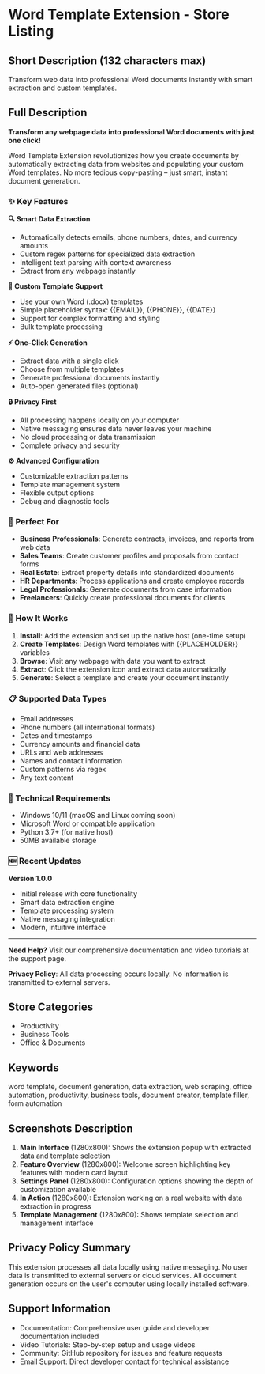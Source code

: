# Word Template Extension - Store Listing

## Short Description (132 characters max)
Transform web data into professional Word documents instantly with smart extraction and custom templates.

## Full Description

**Transform any webpage data into professional Word documents with just one click!**

Word Template Extension revolutionizes how you create documents by automatically extracting data from websites and populating your custom Word templates. No more tedious copy-pasting – just smart, instant document generation.

### ✨ Key Features

**🔍 Smart Data Extraction**
- Automatically detects emails, phone numbers, dates, and currency amounts
- Custom regex patterns for specialized data extraction
- Intelligent text parsing with context awareness
- Extract from any webpage instantly

**📄 Custom Template Support**
- Use your own Word (.docx) templates
- Simple placeholder syntax: {{EMAIL}}, {{PHONE}}, {{DATE}}
- Support for complex formatting and styling
- Bulk template processing

**⚡ One-Click Generation**
- Extract data with a single click
- Choose from multiple templates
- Generate professional documents instantly
- Auto-open generated files (optional)

**🔒 Privacy First**
- All processing happens locally on your computer
- Native messaging ensures data never leaves your machine
- No cloud processing or data transmission
- Complete privacy and security

**⚙️ Advanced Configuration**
- Customizable extraction patterns
- Template management system
- Flexible output options
- Debug and diagnostic tools

### 🎯 Perfect For

- **Business Professionals**: Generate contracts, invoices, and reports from web data
- **Sales Teams**: Create customer profiles and proposals from contact forms
- **Real Estate**: Extract property details into standardized documents
- **HR Departments**: Process applications and create employee records
- **Legal Professionals**: Generate documents from case information
- **Freelancers**: Quickly create professional documents for clients

### 🚀 How It Works

1. **Install**: Add the extension and set up the native host (one-time setup)
2. **Create Templates**: Design Word templates with {{PLACEHOLDER}} variables
3. **Browse**: Visit any webpage with data you want to extract
4. **Extract**: Click the extension icon and extract data automatically
5. **Generate**: Select a template and create your document instantly

### 📋 Supported Data Types

- Email addresses
- Phone numbers (all international formats)
- Dates and timestamps
- Currency amounts and financial data
- URLs and web addresses
- Names and contact information
- Custom patterns via regex
- Any text content

### 🔧 Technical Requirements

- Windows 10/11 (macOS and Linux coming soon)
- Microsoft Word or compatible application
- Python 3.7+ (for native host)
- 50MB available storage

### 🆕 Recent Updates

**Version 1.0.0**
- Initial release with core functionality
- Smart data extraction engine
- Template processing system
- Native messaging integration
- Modern, intuitive interface

---

**Need Help?** Visit our comprehensive documentation and video tutorials at the support page.

**Privacy Policy**: All data processing occurs locally. No information is transmitted to external servers.

## Store Categories
- Productivity
- Business Tools
- Office & Documents

## Keywords
word template, document generation, data extraction, web scraping, office automation, productivity, business tools, document creator, template filler, form automation

## Screenshots Description

1. **Main Interface** (1280x800): Shows the extension popup with extracted data and template selection
2. **Feature Overview** (1280x800): Welcome screen highlighting key features with modern card layout
3. **Settings Panel** (1280x800): Configuration options showing the depth of customization available
4. **In Action** (1280x800): Extension working on a real website with data extraction in progress
5. **Template Management** (1280x800): Shows template selection and management interface

## Privacy Policy Summary
This extension processes all data locally using native messaging. No user data is transmitted to external servers or cloud services. All document generation occurs on the user's computer using locally installed software.

## Support Information
- Documentation: Comprehensive user guide and developer documentation included
- Video Tutorials: Step-by-step setup and usage videos
- Community: GitHub repository for issues and feature requests
- Email Support: Direct developer contact for technical assistance